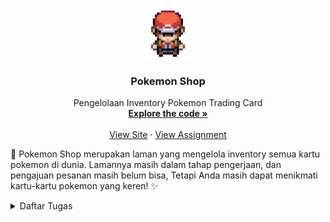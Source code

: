 <a name="readme-top"></a>

<br />
<div align="center">
  <a href="http://samuel-taniel-tutorial.pbp.cs.ui.ac.id">
    <img src="main/templates/Pictures/pokeboy.gif" alt="To Pokemon Shop" width="80" height="80">
  </a>

<h3 align="center">Pokemon Shop</h3>

  <p align="center">
    Pengelolaan Inventory Pokemon Trading Card
    <br />
    <a href="https://github.com/SamuelTanielM/pokemon-shop"><strong>Explore the code »</strong></a>
    <br />
    <br />
    <a href="http://samuel-taniel-tutorial.pbp.cs.ui.ac.id">View Site</a>
    ·
    <a href="https://pbp-fasilkom-ui.github.io/ganjil-2024/assignments/individual/assignment-2">View Assignment</a>
  </p>
</div>


🏪 Pokemon Shop merupakan laman yang mengelola inventory semua kartu pokemon di dunia. Lamannya masih dalam tahap pengerjaan, dan pengajuan pesanan masih belum bisa,
Tetapi Anda masih dapat menikmati kartu-kartu pokemon yang keren! ✨
<details>
  <summary>Daftar Tugas</summary>
  <ol>
    <li>
      <a href="#tugas-2">Tugas 2 | 🎴 Menginisialisasi Aplikasi Pokemon Shop</a>
    </li>
    <li>
      <a href="#tugas-3">Tugas 3 | 🃏 Membuat Form Order Pokemon Shop</a>
    </li>
    <li>
      <a href="#tugas-4">Tugas 4 | 😌 Membuat Reigster dan Login Pokemon Shop</a>
    </li>
  
<hr>
<hr>
<!-- TABLE OF CONTENTS -->
<h3 align="center">Tugas 2: Implementasi Model-View-Template (MVT) pada Django</h3>

<a name="tugas-2"></a>
<details>
<summary>Table of Contents</summary>
<ol>
  <li>
    <a href="#step-by-step">Proses Membuat Aplikasi Step-by-Step</a>
  </li>
  <li>
    <a href="#bagan-request">Bagan Request Client</a>
  </li>
  <li>
    <a href="#virtual-environment">Mengapa Menggunakan Virtual Environment</a>
    <ul>
      <li><a href="#tanpa-venv">Web Django Tanpa Virtual Environment</a></li>
    </ul>
  </li>
  <li>
    <a href="#mvc-mvt-mvvm">MVC, MVT, MVVM, dan perbedaan ketiganya</a>
    <ul>
      <li><a href="#mvc">MVC</a></li>
      <li><a href="#mvt">MVT</a></li>
      <li><a href="#mvvm">MVVM</a></li>
      <li><a href="#perbedaan">Perbedaan</a></li>
    </ul>
</ol>
</details>



<!-- ABOUT THE PROJECT -->
<a name="step-by-step"></a>
## Step by Step
<div align="center">
<a href="http://samuel-taniel-tutorial.pbp.cs.ui.ac.id">
  <img src="main/templates/Pictures/Tugas2_Web.png" alt="To Pokemon Shop" width="500" height="300">
</a>
</div>

- [X] Membuat sebuah proyek Django baru.

Hal yang dilakukan pertama oleh saya yaitu membuat direktori baru pada folder yang diinginkan disini saya membuat folder bernama "Pokemon_Shop" kemudian saya buka terminal cmdnya dan menginisialisasi environment pada direktori tersebut dengan menuju direktori tersebut dengan `cd`, kemudian menjalankan
```
python -m venv env
```
yang akan membuat file environment pada direktori itu. Kemudian untuk membuat proyek djangonya harus perlu mendownload django di environmentnya maka saya membuat folder `requirements.txt` yang berisi
```
django
gunicorn
whitenoise
psycopg2-binary
requests
urllib3
```
kemudian menginstall setiap package tersebut dengan
```
pip install requirements.txt
```
Saat itu saya pernah mengalami masalah dimana package psycopg2-binary tidak dapat diinstall, yang perlu saya lakukan adalah mengupdate python saya menjadi yang terbaru dan mereboot komputer. Pastika python yang terbaru sudah ada di path dan dipindahkan ke path teratas pada environment variables. Kemudian kita dapat memulai proyek Django kita.
```
django-admin python startproject Pokemon_Shop .
```
Kemudian kita perlu membuka file `settings.py` pada folder `Pokemon_Shop` dan tambahkan `'*'` pada `ALLOWED_HOSTS` sehingga pengguna yang bisa memakai aplikasi lebih luas. Kemudian jika berhasil proyeknya akan dapat dilihat menggunakan
```
python manage.py runserver
```
yang akan berjalan pada localserver http://localhost:8000 dan menunjukkan project succesfully created.
<p></p>

karena aplikasi yang dibuat akan dideploy maka terdapat file yang perlu diignore saat dimasukkan ke github, caranya dengan saya membuat `.gitignore` yang isinya
```
# Django
*.log
*.pot
*.pyc
__pycache__
db.sqlite3
media

# Backup files
*.bak 

# If you are using PyCharm
# User-specific stuff
.idea/**/workspace.xml
.idea/**/tasks.xml
.idea/**/usage.statistics.xml
.idea/**/dictionaries
.idea/**/shelf

# AWS User-specific
.idea/**/aws.xml

# Generated files
.idea/**/contentModel.xml

# Sensitive or high-churn files
.idea/**/dataSources/
.idea/**/dataSources.ids
.idea/**/dataSources.local.xml
.idea/**/sqlDataSources.xml
.idea/**/dynamic.xml
.idea/**/uiDesigner.xml
.idea/**/dbnavigator.xml

# Gradle
.idea/**/gradle.xml
.idea/**/libraries

# File-based project format
*.iws

# IntelliJ
out/

# JIRA plugin
atlassian-ide-plugin.xml

# Python
*.py[cod] 
*$py.class 

# Distribution / packaging 
.Python build/ 
develop-eggs/ 
dist/ 
downloads/ 
eggs/ 
.eggs/ 
lib/ 
lib64/ 
parts/ 
sdist/ 
var/ 
wheels/ 
*.egg-info/ 
.installed.cfg 
*.egg 
*.manifest 
*.spec 

# Installer logs 
pip-log.txt 
pip-delete-this-directory.txt 

# Unit test / coverage reports 
htmlcov/ 
.tox/ 
.coverage 
.coverage.* 
.cache 
.pytest_cache/ 
nosetests.xml 
coverage.xml 
*.cover 
.hypothesis/ 

# Jupyter Notebook 
.ipynb_checkpoints 

# pyenv 
.python-version 

# celery 
celerybeat-schedule.* 

# SageMath parsed files 
*.sage.py 

# Environments 
.env 
.venv 
env/ 
venv/ 
ENV/ 
env.bak/ 
venv.bak/ 

# mkdocs documentation 
/site 

# mypy 
.mypy_cache/ 

# Sublime Text
*.tmlanguage.cache 
*.tmPreferences.cache 
*.stTheme.cache 
*.sublime-workspace 
*.sublime-project 

# sftp configuration file 
sftp-config.json 

# Package control specific files Package 
Control.last-run 
Control.ca-list 
Control.ca-bundle 
Control.system-ca-bundle 
GitHub.sublime-settings 

# Visual Studio Code
.vscode/* 
!.vscode/settings.json 
!.vscode/tasks.json 
!.vscode/launch.json 
!.vscode/extensions.json 
.history
```

dari sini bisa membuat repositori github tetapi saya belum membuatnya dan terus lanjut membuat aplikasi pokemon_shop

- [ ] Membuat aplikasi dengan nama main pada proyek tersebut.

kemudian saya kembali kepada direktori `Pokemon_Shop` awal dan membuat direktori baru `main` fungsinya adalah merender website yang diinginkan baik dari tampilan dan dalam pemrosesan datanya. Kembali ke terminal saya jalankan line code `python manage.py startapp main` yang akan membuat aplikasi main.

- [ ] Melakukan routing pada proyek agar dapat menjalankan aplikasi main.

setelah pembuatan aplikasi main berhasil, saya menambahkan path main ke `settings.py` pada variabel `INSTALLED_APPS` pada proyek `pokemon_shop` hal ini supaya aplikasi main dapat di routing saat pengguna menggunakan `pokemon_shop`.

- [ ] Membuat model pada aplikasi main dengan nama Item dan memiliki atribut wajib sebagai berikut.
name sebagai nama item dengan tipe CharField.
amount sebagai jumlah item dengan tipe IntegerField.
description sebagai deskripsi item dengan tipe TextField.

Setelah aplikasi main terbuat dan dapat di routing. Saya memodifikasi file `models.py` pada direktori main, file ini berfungsi untuk mendefinisikan struktur data dan menghubungkan basis data proyeknya. Disini saya menambahkan variabel seperti yang diatas, ditambah price dan category karena aspek pembelian kartu pokemon yang berbeda-beda

- [ ] Membuat sebuah fungsi pada views.py untuk dikembalikan ke dalam sebuah template HTML yang menampilkan nama aplikasi serta nama dan kelas kamu.

Pada tahapan ini saya juga membuat direktori `templates` yang isinya `main.html`. Dalam file html tersebut, saya membuat tampilan website yang mau dirender, penggunaan `{{ variabel }}` mengacu pada pemetaan variabel dari `views.py` yang akan direturn ke template HTML pada tahapan selanjutnya. 

Setelah `main.html` terbentuk saya bisa memodifikasi `views.py` yang isinya fungsi yang mengembalikan data yang akan ditampilkan ke pengguna yang dipetakan ke file `main.html`. Pada `views.py` saya membuat variabel untuk nama dan kelas saya, serta tiap aspek pokemon.

#Sebenarnya pada tahapan main.html saya coba pakai css dan javascript namun sayangnya percobaan saya gagal semoga nanti di tutorial dijelaskan

- [ ] Membuat sebuah routing pada urls.py aplikasi main untuk memetakan fungsi yang telah dibuat pada views.py.

Untuk tahapan sebelumnya berjalan maka fungsi pada `views.py` harus dijalankan, fungsi tersebut dijalankan dengan routing dari `urls.py` yang dimasukkan path show_main nya
```
from django.urls import path
from main.views import show_main

app_name = 'main'

urlpatterns = [
  path('', show_main, name='show_main'),
]
```
tidak lupa, saya juga menambahkan path main pada urls.py pada direktori pokemon_shop supaya dapat diakses main.urls nya dan fungsinya berjalan, seperti berikut:
```
from django.contrib import admin
from django.urls import path, include

urlpatterns = [
  path('admin/', admin.site.urls),
  path('main/', include('main.urls')),
]
```

Selain itu saya membuat tests yang mengecek jika website bisa ada, bisa routing ke main, objeknya ada, dan data objek sudah benar atau belum pada `tests.py`. Dengan menambahkan fungsi seperti berikut:
```
from django.test import TestCase, Client
from main.models import Product

class mainTest(TestCase):
  def test_main_url_is_exist(self):
      response = Client().get('/main/')
      self.assertEqual(response.status_code, 200)

  def test_main_using_main_template(self):
      response = Client().get('/main/')
      self.assertTemplateUsed(response, 'main.html')

  def setUp(self):
      # membuat objek untuk di test
      Product.objects.create(name="Test Model", amount=10, price=50)  

  def test_model_exists(self): #mengecek jika objek yang dibuat ada
      model = Product.objects.get(name="Test Model", amount=10, price=50)
      self.assertIsNotNone(model)

  def test_model_properties(self): #mengecek jika data objek yang dibuat benar
      model = Product.objects.get(name="Test Model", amount=10, price=50)
      self.assertEqual(model.name, "Test Model")
      self.assertEqual(model.amount, 10)
      self.assertEqual(model.price, 50)
```
dan mengecek jika sudah benar dengan ```python manage.py test```

- [ ] Melakukan deployment ke Adaptable terhadap aplikasi yang sudah dibuat sehingga nantinya dapat diakses oleh teman-temanmu melalui Internet.

sebelum deployment, saya pastikan semuanya sudah git add ., git commit, git push, ke github supaya saat di deploy ke adaptable dapat diakses.
Masuk ke website adaptable, pada app dashboard, create new app, kemudian pilih repositori aplikasi saya yaitu `pokemon-shop` kemudian pilih Python App template karena menggunakan python dan memilih PostgreSQL karena aplikasi yang dibuat menggunakan tipe data tersebut. Karena saya menggunakan python 3.11 saya memilih 3.11 dan memasukkan `python manage.py migrate && gunicorn shopping_list.wsgi` pada start comment yang akan memulai aplikasi pokemon_shop ketika aplikasi dibuka. Setelah itu saya menyalakan HTTP listener  on port kemudian deploy App yang kurang lebih memerlukan waktu sejaman.

- [ ] Membuat sebuah README.md

Pada file ini saya membuat readme.md nya dengan mereferensi https://github.com/othneildrew/Best-README-Template/blob/master/BLANK_README.md sebagai contoh readme yang baik. 

<p align="right">(<a href="#readme-top">back to top</a>)</p>

<hr>

<a name="bagan-request"></a>
### Bagan Request
<div align="center">
<a href="http://samuel-taniel-tutorial.pbp.cs.ui.ac.id">
  <img src="main/templates/Pictures/Bagan_Request.jpg" alt="To Pokemon Shop" width="1000" height="500">
</a>
</div>

Pengguna menuju pada alamat aplikasi yang diinginkan dengan mengetik format URL website https:// pada box alamat website yang biasanya tersedia di atas pada browser. Tindakan tersebut berupa HTTP request yang dikirimkan dan diakses pada server World Wide Web yang tersedia dan mencari alamat yang sesuai dan di routing atau menuju alamat tersebut yang akan masuk ke routing selanjutnya pada urls.py web yang dituju. Pada `urls.py`, terdapat path routing yang mengakses aplikasi main yang isinya `views.py` berupa fungsi yang akan mereturn data, dimana basis data tersebut diatur oleh models.py. Data yang direturn `views.py` dipetakan pada file html yang berada pada folder template. File html berupa tampilan website yang akan ditampilkan kepada user yang kemudian berupa response yang akan direturn ke pengguna. 

<p align="right">(<a href="#readme-top">back to top</a>)</p>

<hr>

<a name="virtual-environment"></a>
### Virtual Environment
Virtual environment merupakan space terisolasi yang dapat memiliki dependency dan packagesnya masing-masing. Hal ini memungkinkan developer untuk mengerjakan beberapa projek lainnya yang membutuhkan versi library atau package tertentu tanpa mengganggu environment lainnya atau terciptanya konflik untuk dapat berjalan dengan lancar. Cara kerjanya dengan menjalankan program `venv` atau `python -m venv <nama environment>`, kemudian `<nama environment>\Scripts\activate.bat` untuk menjalankan environmentnya pada windows. 

<a name="tanpa-venv"></a>
#### Apakah bisa membuat aplikasi tanpa virtual environment?
Pengguna bisa membuat aplikasi tanpa virtual environment, tetapi terdapat kekurangannya atau tantangannya. Contohnya jika terdapat projek yang membutuhkan Django versi tertentu, kemudian django mengalami update, maka Django pada projek tersebut juga terupdate dan dapat mengganggu jalannya program atau dependencies dan packages yang ada terutama dengan projek lain yang membutuhkan hal-hal berbeda.

<p align="right">(<a href="#readme-top">back to top</a>)</p>

<hr>

<a name="mvc-mvt-mvvm"></a>
### Penjelasan MVC, MVT, dan MVVM Serta Perbedaannya
MVC, MVT, dan MVVM adalah pola desain arsitektur yang bermanfaat untuk mengembangkan aplikasi yang mudah untuk diuji, dikelola, dan dipelihara. Pilihan pola desain yang tepat tergantung pada kebutuhan spesifik aplikasi.

<a name="mvc"></a>
#### 🏵️ MVC
MVC adalah pola desain yang paling umum digunakan. Pola ini membagi aplikasi menjadi tiga komponen utama:

Model: Komponen ini bertanggung jawab untuk menyimpan dan memanipulasi data.

View: Komponen ini bertanggung jawab untuk menampilkan semua atau beberapa data ke pengguna.

Controller: Komponen ini bertanggung jawab untuk menerima input dari pengguna dan memperbarui model dan view.

MVC popular digunakan karena mengisolasi logika aplikasi dari interface user dan memiliki penggunaan separation of concerns: pemisahan berbagai aspek atau tanggung jawab dalam aplikasi ke dalam bagian-bagian yang berbeda sehingga kode menjadi lebih terorganisir, mudah dimengerti, dan mudah difix jika ditemukan suatu masalah.

<a name="mvt"></a>
#### 🏵️ MVT
MVT (Model-View-Template), sebuah konsep arsitektur django untuk memisahkan komponen-komponen utama dari sebuah aplikasi. Model berhubungan dengan data dan mengatur interaksi dengan data tersebut. View mengatur tampilan dan mengambil data dari model untuk disajikan kepada pengguna. template merancang tampilan yang akhirnya akan diisi dengan data dari model melalui view.

Perbedaan utama antara MVC dan MVT adalah bahwa controller dalam MVT tidak memperbarui model. Hal ini membuat model lebih mudah untuk diuji, karena model tidak perlu tahu tentang controller.

<a name="mvvm"></a>
#### 🏵️ MVVM
Model View View Model atau MVVM adalah pola desain yang lebih baru yang dikembangkan berdasarkan MVP (Model View Presenter). Dalam MVVM, view model bertanggung jawab untuk menerima input dari pengguna dan memperbarui view. View tidak berinteraksi langsung dengan model atau presenter, tetapi menerima data dari view model.


<a name="perbedaan"></a>
#### 🏵️ Perbedaan ketiga-tiganya
Perbedaan antara MVC dan MVT terdapat pada peran controller. Dalam MVC, controller menerima input dari pengguna dan memperbarui model dan view (serupa dengan MVVM). Dalam MVT, controller menerima input dari pengguna, tetapi tidak memperbarui model. Tugas memperbarui model diserahkan ke view.
Dalam MVC, controller bertanggung jawab untuk menjaga model dan view tetap sinkron. Dalam MVT, view bertanggung jawab untuk menjaga model dan view tetap sinkron.
MVC dianggap lebih fleksibel daripada MVT. Ini karena controller dalam MVC dapat menangani berbagai tugas, termasuk memperbarui model dan view. Dalam MVT, controller hanya dapat menangani tugas menerima input dari pengguna.

Sementara itu, perbedaan MVVM dan MVC terdapat pada peran view model. Dalam MVVM, view model menerima input dari pengguna dan memperbarui view. Dalam MVC, controller bertanggung jawab untuk menerima input dari pengguna dan memperbarui view. Dalam MVVM, view model bertanggung jawab untuk menjaga view tetap sinkron. Dalam MVC, controller menjaga view tetap sinkron.
Sehingga, MVVM lebih modular daripada MVC. Ini karena view model dalam MVVM dapat diuji secara terpisah dari view dan model. Dalam MVC, controller tidak dapat diuji secara terpisah dari view dan model.

<p align="right">(<a href="#readme-top">back to top</a>)</p>

<hr>
<hr>

<h3 align="center">Tugas 3: Implementasi Form dan Data Delivery pada Django</h3>

<a name="tugas-3"></a>
<details>
<summary>Table of Contents</summary>
<ol>
  <li>
    <a href="#perbedaan-post-get">Perbedaan form `POST` dan form `GET`</a>
  </li>
  <li>
    <a href="#perbedaan-pengiriman-data">Perbedaan utama antara XML, JSON, dan HTML dalam konteks pengiriman data</a>
  </li>
  <li>
    <a href="#penggunaan-JSON">Alasan JSON sering digunakan dalam pertukaran data antara aplikasi web modern</a>
  </li>
  <li>
    <a href="#step-by-step2">Step by Step Checklist Tugas</a>
  </li>
  <li>
    <a href="#screenshoot-postman">Screenshoot 5 fungsi di Postman</a>
  </li>
</ol>
</details>



<!-- ABOUT THE PROJECT -->

<a name="perbedaan-post-get"></a>
## Perbedaan form `POST` dan form `GET`

Kedua metode tersebut adalah metode dari protokol HTTP.

GET digunakan untuk meminta informasi dari sebuah API. POST digunakan untuk mengirimkan data ke sebuah API. Biasany POST digunakan untuk menambahkan record baru, PUT untuk mengirimkan versi yang diperbarui dari record, dan PATCH untuk sebagian mengirimkan record (hanya bidang-bidang yang berubah).

Dalam HTML, ada tag form yang memiliki atribut method, di mana Anda dapat menempatkan salah satu metode HTTP.

Dalam PHP, ada variabel $_POST, $_GET, dan $_REQUEST di mana Anda dapat menemukan kembali data yang dikirimkan dengan permintaan. Permintaan GET tidak mengandung data apa pun, tetapi Anda dapat mengirimkan string GET yang disebut dengan variabel yang berfungsi sebagai filter untuk permintaan Anda.

POST | GET
--- | ---
Parameter tidak dapat dilihat dalam URL, oleh karena itu, disarankan menggunakan Metode POST saat menangani informasi sensitif. | Data yang dikirimkan melalui Metode GET dapat dilihat dalam URL, oleh karena itu, Metode GET sebaiknya tidak digunakan saat menangani informasi sensitif.
Parameter tidak disimpan dalam riwayat penelusuran browser. | Karena parameter merupakan bagian dari URL, parameter tetap ada dalam riwayat penelusuran browser.
Tidak dapat ditandai sebagai favorit. | Permintaan GET dapat ditandai sebagai favorit, dan dapat disimpan dalam cache.
Permintaan POST dapat mengirimkan data hingga maksimal 8Mb. | Permintaan GET memiliki batasan panjang URL.
Contoh URL: page.php | Contoh URL: page.php?category=music
Permintaan POST cocok untuk queries di mana halaman respons berubah dari waktu ke waktu. | Permintaan GET sebaiknya digunakan untuk queries yang tidak memengaruhi apa pun di server.


<p align="right">(<a href="#readme-top">back to top</a>)</p>

<a name="perbedaan-pengiriman-data"></a>
## Perbedaan utama antara XML, JSON, dan HTML dalam konteks pengiriman data

XML (eXtensible Markup Language) | JSON (JavaScript Object Notation) | HTML (Hypertext Markup Language)
--- | --- | ---
Mewakili data terstruktur. Ini digunakan dalam berbagai domain, termasuk layanan web, berkas konfigurasi, dan penyimpanan data. Sintaksnya sedikit lebih sulit dibandingkan JSON | Format pertukaran data ringan yang digunakan untuk mengirimkan data terstruktur antara server dan klien, atau antara bagian-bagian berbeda dari sebuah aplikasi, sintaksnya mudah dibaca | Mengatur dan menampilkan konten pada halaman web. Ini tidak dirancang untuk pertukaran data tetapi untuk membuat dokumen web dengan tautan dan pemformatan, sintaksnya susah dimengerti
file kompres sedikit lebih berat daripada JSON | file kompres JSON sedikit lebih ringan| filenya lebih berat dari ketiganya
dapat dengan mudah untuk mencari konten datanya pada nested data structure dengan XPath/Xquery | Susah untuk mengakses informasti tertentu pada nested data structure karena perlu mengetahui index/lokasi persis untuk mengambilnya| tidak memiliki antarbawaan seperti XML sehingga biasanya menggunakan JavaScript
Dapat merubah format output dengan XSLT seperti jadi HTML, text file, atau JSON | tidak memiliki built-in tool seperti XML | tidak memiliki built-in tool seperti XML tapi dapat dilakukan dengan bantuan JavaScript
lebih sulit untuk di parse daripada JSON | lebih mudah di parsed karena siap digunakan sebagai objek JavScript | HTML harus diparse menjadi model dalam DOM, lebih kompleks daripada JSON

<p align="right">(<a href="#readme-top">back to top</a>)</p>

<a name="penggunaan-JSON"></a>
## Alasan JSON sering digunakan dalam pertukaran data antara aplikasi web modern

JSON merupakan format data yang ringan. Ini berarti data dapat dikirimkan dengan cepat melalui jaringan, mengurangi latensi dan meningkatkan kinerja aplikasi web.

terlebih dari pada itu, JSON memungkinkan kita mengatasi masalah lintas domain karena kita dapat menggunakan metode yang disebut JSONP yang menggunakan fungsi panggilan kembali (callback function) untuk mengirimkan data JSON kembali ke domain kita. Kemampuan ini yang membuat JSON sangat berguna, karena membuka banyak peluang yang sebelumnya sulit untuk diatasi.

JSON memiliki sintaks yang sederhana dan mudah dipahami oleh manusia.

Selain itu juga, mudah diproses oleh berbagai bahasa pemrograman. Sehingga, ada banyak pustaka dan dukungan bahasa pemrograman untuk mengelola JSON, yang memudahkan penggunaan dan manipulasi data JSON dalam kode Anda.

Terakhir, dapat digunakan di berbagai platform dan sistem operasi.


<p align="right">(<a href="#readme-top">back to top</a>)</p>

<a name="step-by-step2"></a>
## Step by Step Checklist Tugas
<div align="center">
<a href="http://samuel-taniel-tutorial.pbp.cs.ui.ac.id">
  <img src="main/templates/Pictures/Tugas3_Web.png" alt="To Pokemon Shop" width="500" height="300">
</a>
</div>

- [X] Membuat input form untuk menambahkan objek model pada app sebelumnya.

Yang saya lakukan pertama adalah membuat form input datanya dengan membuat `forms.py` pada direktori `main` dengan isi seperti dibawah ini:
```
from django import forms
from main.models import Product

class ProductForm(forms.ModelForm):
    # Define a list of choices for the "name" field
    NAME_CHOICES = [
        ('MewTwo', 'MewTwo'),
        ('Starmie', 'Starmie'),
        ('Eevee', 'Eevee'),
        ('Suicune', 'Suicune'),
        ('Sceptile', 'Sceptile'),
        ('Haunter', 'Haunter'),
        ('Samurott', 'Samurott'),
        ('Mimikyu', 'Mimikyu'),
        # Add more choices as needed
    ]

    # Create a ChoiceField for the "name" field with the predefined choices
    name = forms.ChoiceField(choices=NAME_CHOICES)

    class Meta:
        model = Product
        fields = ["name", "amount", "description"]
    
    def clean_amount(self):
        name = self.cleaned_data.get('name')
        amount = self.cleaned_data.get('amount')

        # Define the allowable ranges based on the selected name
        allowable_ranges = {
            'MewTwo': (0, 1),
            'Starmie': (0, 100000),
            'Eevee': (0, 100000),
            'Suicune': (0, 10000),
            'Sceptile': (0, 100000),
            'Haunter': (0, 100000),
            'Samurott': (0, 50000),
            'Mimikyu': (0, 100000),
            # Define ranges for other names here
        }

        # Check if the selected name is in the allowable_ranges dictionary
        if name in allowable_ranges:
            min_amount, max_amount = allowable_ranges[name]
            if not min_amount <= amount <= max_amount:
                raise forms.ValidationError(f"The amount for {name} must be between {min_amount} and {max_amount}!")
        
        return amount
```

Pembedahan kodenya, saya ingin memiliki dropdown form dengan nama kartu pokemon, sehingga saya memiliki `NAME_CHOICES` dan menggunakan method ChoiceField dari forms dengan `name = forms.ChoiceField(choices=NAME_CHOICES)`. Sehingga name menjadi dropdown form. Selain itu juga saya ingin membatasi jumlah amount yang dapat dibeli sesuai dengan jumlah amount yang available untuk setiap item contohnya MewTwo hanya tersedia 1 kartu sehingga pembeli maksimum membeli 1 kartu. Kekurangannya saat ada yang mengorder data pada html belum mengurang sehingga user bisa terus-menerus membeli mewtwo walaupun sudah ada yang order.. mungkin bisa dibilang order form ini bersifat waitlist :D. 

kemudian saya membuat productform sehingga input dari user berupa request yang di POST akan tersimpan. 
pertama saya import library yang ingin saya gunakan,
```
from django.http import HttpResponseRedirect
from main import forms
from django.urls import reverse
```

kemudian saya membuat isi data dari input user hal ini dilakukan pada fungsi ini:
```
def create_product(request):
    form = forms.ProductForm(request.POST or None)

    if form.is_valid() and request.method == "POST":
        form.save()
        return HttpResponseRedirect(reverse('main:show_main'))

    context = {'form': form}
    return render(request, "create_product.html", context)
```
kode ini akan memvalidasi isi input dari form, dan menyimpan data dari form tersebut. 

Kemudian saya mengubah fungsi show main supaya product yang tersimpan di form bisa terbuat
```
def show_main(request):
    products = Product.objects.all()

    if products:
        last_product = products.last()
    else:
        last_product = None

    context = {
        'author_info': {
            'name': 'Samuel Taniel Mulyadi',
            'class': 'PBP D',
        },
        'app_name': 'Pokemon Shop',
        'cards': [
            {
                'picture': ...,
                'name': 'MewTwo',
                'category': 'Psychic',
                'price': 100000,
                'amount': 1,
                'description': "Mewtwo, the result of an experiment on Mew Pokemon by humans. It wants revenge on humanity, therefore there's only one of it in the world.",
            },
            ...
        'products': products,
        'last_product': last_product,
        ]
    }

    for product in products:
        total_price = 0
        picture = ""
        for card in context['cards']:
            if card['name'] == product.name:
                total_price = float(card['price']) * int(product.amount)
                picture = card['picture']
                break
            
        product.picture = picture
        product.price = total_price

    return render(request, "main.html", context)
```

hal ini mengambil seluruh object product yang tersimpan pada database sehingga dapat diakses tiap data modelnya, pada for loop tersebut setiap input dari form order akan menghitung price productnya dan menentukan gambarnya untuk dimasukkan di html. Selain itu juga ada last_product untuk memunculkan message ketika konsumer memesan order paling terakhir.

Setelah itu, saya membuat create-product.html supaya ketika ingin membuat produk/ingin mesan order akan dirouting ke html lain
```
{% extends 'base.html' %} 

{% block content %}
<h1>Order Your Card Here!</h1>
<h2>This is a waitlist order, first come first served.</h2>

<form method="POST">
    {% csrf_token %}
    <table>
        {{ form.as_table }}
        <tr>
            <td></td>
            <td>
                <input type="submit" value="Add Product"/>
            </td>
        </tr>
    </table>
</form>

{% endblock %}
```
Untuk mengakses routing tersebut kita dapat membuat tampilannya di main.html supaya konsumen bisa menuju ke path membuat produk kita buatkan tombol dan juga tabel yang akan menunjukkan order waitlist yang dibuat sehingga konsumen bisa tahu posisinya

```
<!-- Order Form -->
<section id="order">
  <h2>Order</h2>
  <div class="flex_center">
    <fieldset>
      <legend class="introduction">Order List</legend>    
          {% if last_product %}
          <h4>
              Thank you for your order! You have ordered {{ last_product.amount }} {{ last_product.name }} card with a total price of ${{ last_product.price }} at {{ last_product.date_added }}.
              A reminder for buyers, you are in a waitlist order. First Come First Served. Meanwhile, you can check other cards! We will contact you as soon as possible!
          </h4>
          {% endif %}
        <table>
          <tr>
              <th style="text-align: center; padding: 15px;">Display</th>
              <th style="text-align: center; padding: 15px;">Name</th>
              <th style="text-align: center; padding: 15px;">Amount</th>
              <th style="text-align: center; padding: 15px;">Price (USD)</th>
              <th style="text-align: center; padding: 15px;">Description</th>
              <th style="text-align: center; padding: 15px;">Date Added</th>
          </tr>
      
          {% comment %} memperlihatkan data produk di bawah baris ini {% endcomment %}
      
          {% for product in products %}
              <tr> 
                  <td style="text-align: center; padding: 15px;">
                    <img src={{product.picture}}
                    alt="{{product.name}}"
                    width="100"
                    height="150"/></td>
                  <td style="text-align: center; padding: 15px;"><h4>{{product.name}}</h4></td>
                  <td style="text-align: center; padding: 15px;">{{product.amount}}</td>
                  <td style="text-align: center; padding: 15px;">{{product.price}}</td>
                  <td style="text-align: center; padding: 15px;">{{product.description}}</td>
                  <td style="text-align: center; padding: 15px;">{{product.date_added}}</td>
              </tr>
          {% endfor %}
        </table>
    </fieldset>
  </div>
</section>
```

dengan begitu, konsumen dapat mengakses path ke create product dengan mudah hanya melalui klik button dan dapat melihat order lain yang telat dibuat

- [X] Tambahkan 5 fungsi views untuk melihat objek yang sudah ditambahkan dalam format HTML, XML, JSON, XML by ID, dan JSON by ID.

Pada file views.py terdapat 6 fungsi, untuk fungsi show html terdapat pada show_main yang akan menampilkan semua html, biasanya serialize digunakan untuk menunjukkan json, api, dan xml saja. Sesuai dengan nama fungsinya show_xml akan menunjukkan objekt produk yang telat dibuat/order dalam bentuk xml, dan seterusnya
```
def delete(request): #delete isi form
    Product.objects.all().delete()
    return HttpResponse("yoi delete")

def show_xml(request):
    data = Product.objects.all()
    return HttpResponse(serializers.serialize("xml", data), content_type="application/xml")

def show_json(request):
    data = Product.objects.all()
    return HttpResponse(serializers.serialize("json", data), content_type="application/json")

def show_xml_by_id(request, id):
    data = Product.objects.filter(pk=id)
    return HttpResponse(serializers.serialize("xml", data), content_type="application/xml")

def show_json_by_id(request, id):
    data = Product.objects.filter(pk=id)
    return HttpResponse(serializers.serialize("json", data), content_type="application/json")
```

fungsi delete akan mendelete products yang sudah dibuat sehingga appnya akan kosong lagi

- [X] Membuat routing URL untuk masing-masing views yang telah ditambahkan pada poin 2.

Saya pertama membuat routing path create-product dengan fungsi yang sudah dibuat pada views dengan mengimport fungsi tersebut pad urls.py pada direktori main supaya order form bisa dibuka
```
from main.views import show_main, create_product
```
kemudian menambahkan url patternsnya pada urls.py supaya bisa dirouting ke /create-product.

```
path('create-product', create_product, name='create_product'),
```

setelah itu menambahkan fungsi-fungsi pada views sisanya ke routing urls.py sehingga menjadi seperti ini

```
from django.urls import path
from main.views import show_main, create_product, show_xml, show_json, show_xml_by_id, show_json_by_id, delete

app_name = 'main'

urlpatterns = [
    path('', show_main, name='show_main'),
    path('create-product', create_product, name='create_product'),
    path('xml/', show_xml, name='show_xml'), 
    path('json/', show_json, name='show_json'), 
    path('xml/<int:id>/', show_xml_by_id, name='show_xml_by_id'),
    path('json/<int:id>/', show_json_by_id, name='show_json_by_id'), 
    path('delete', delete, name="delete")
]
```

<p align="right">(<a href="#readme-top">back to top</a>)</p>

<a name="screenshoot-postman"></a>
## Screenshoot 5 fungsi di Postman

➡️ Show HTML:
<div align="center">
  <img src="main/templates/Pictures/show_html.png" alt="Show HTML" width="500" height="300">
</div>

➡️ Show XML:
<div align="center">
  <img src="main/templates/Pictures/show_xml.png" alt="Show HTML" width="500" height="300">
</div>

➡️ Show JSON:
<div align="center">
  <img src="main/templates/Pictures/show_json.png" alt="Show HTML" width="500" height="300">
</div>

➡️ Show XML by ID:
<div align="center">
  <img src="main/templates/Pictures/show_xml_by_id.png" alt="Show HTML" width="500" height="300">
</div>

➡️ Show JSON by ID:
<div align="center">
  <img src="main/templates/Pictures/show_json_by_id.png" alt="Show HTML" width="500" height="300">
</div>

<p align="right">(<a href="#readme-top">back to top</a>)</p>


<p align="right">(<a href="#readme-top">back to top</a>)</p>

<a name="step-by-step2"></a>
## Step by Step Checklist Tugas
<div align="center">
<a href="http://samuel-taniel-tutorial.pbp.cs.ui.ac.id">
  <img src="main/templates/Pictures/Tugas3_Web.png" alt="To Pokemon Shop" width="500" height="300">
</a>
</div>

- [X] Membuat input form untuk menambahkan objek model pada app sebelumnya.

Yang saya lakukan pertama adalah membuat form input datanya dengan membuat `forms.py` pada direktori `main` dengan isi seperti dibawah ini:
```
from django import forms
from main.models import Product

class ProductForm(forms.ModelForm):
    # Define a list of choices for the "name" field
    NAME_CHOICES = [
        ('MewTwo', 'MewTwo'),
        ('Starmie', 'Starmie'),
        ('Eevee', 'Eevee'),
        ('Suicune', 'Suicune'),
        ('Sceptile', 'Sceptile'),
        ('Haunter', 'Haunter'),
        ('Samurott', 'Samurott'),
        ('Mimikyu', 'Mimikyu'),
        # Add more choices as needed
    ]

    # Create a ChoiceField for the "name" field with the predefined choices
    name = forms.ChoiceField(choices=NAME_CHOICES)

    class Meta:
        model = Product
        fields = ["name", "amount", "description"]
    
    def clean_amount(self):
        name = self.cleaned_data.get('name')
        amount = self.cleaned_data.get('amount')

        # Define the allowable ranges based on the selected name
        allowable_ranges = {
            'MewTwo': (0, 1),
            'Starmie': (0, 100000),
            'Eevee': (0, 100000),
            'Suicune': (0, 10000),
            'Sceptile': (0, 100000),
            'Haunter': (0, 100000),
            'Samurott': (0, 50000),
            'Mimikyu': (0, 100000),
            # Define ranges for other names here
        }

        # Check if the selected name is in the allowable_ranges dictionary
        if name in allowable_ranges:
            min_amount, max_amount = allowable_ranges[name]
            if not min_amount <= amount <= max_amount:
                raise forms.ValidationError(f"The amount for {name} must be between {min_amount} and {max_amount}!")
        
        return amount
```

Pembedahan kodenya, saya ingin memiliki dropdown form dengan nama kartu pokemon, sehingga saya memiliki `NAME_CHOICES` dan menggunakan method ChoiceField dari forms dengan `name = forms.ChoiceField(choices=NAME_CHOICES)`. Sehingga name menjadi dropdown form. Selain itu juga saya ingin membatasi jumlah amount yang dapat dibeli sesuai dengan jumlah amount yang available untuk setiap item contohnya MewTwo hanya tersedia 1 kartu sehingga pembeli maksimum membeli 1 kartu. Kekurangannya saat ada yang mengorder data pada html belum mengurang sehingga user bisa terus-menerus membeli mewtwo walaupun sudah ada yang order.. mungkin bisa dibilang order form ini bersifat waitlist :D. 

kemudian saya membuat productform sehingga input dari user berupa request yang di POST akan tersimpan. 
pertama saya import library yang ingin saya gunakan,
```
from django.http import HttpResponseRedirect
from main import forms
from django.urls import reverse
```

kemudian saya membuat isi data dari input user hal ini dilakukan pada fungsi ini:
```
def create_product(request):
    form = forms.ProductForm(request.POST or None)

    if form.is_valid() and request.method == "POST":
        form.save()
        return HttpResponseRedirect(reverse('main:show_main'))

    context = {'form': form}
    return render(request, "create_product.html", context)
```
kode ini akan memvalidasi isi input dari form, dan menyimpan data dari form tersebut. 

Kemudian saya mengubah fungsi show main supaya product yang tersimpan di form bisa terbuat
```
def show_main(request):
    products = Product.objects.all()

    if products:
        last_product = products.last()
    else:
        last_product = None

    context = {
        'author_info': {
            'name': 'Samuel Taniel Mulyadi',
            'class': 'PBP D',
        },
        'app_name': 'Pokemon Shop',
        'cards': [
            {
                'picture': ...,
                'name': 'MewTwo',
                'category': 'Psychic',
                'price': 100000,
                'amount': 1,
                'description': "Mewtwo, the result of an experiment on Mew Pokemon by humans. It wants revenge on humanity, therefore there's only one of it in the world.",
            },
            ...
        'products': products,
        'last_product': last_product,
        ]
    }

    for product in products:
        total_price = 0
        picture = ""
        for card in context['cards']:
            if card['name'] == product.name:
                total_price = float(card['price']) * int(product.amount)
                picture = card['picture']
                break
            
        product.picture = picture
        product.price = total_price

    return render(request, "main.html", context)
```

hal ini mengambil seluruh object product yang tersimpan pada database sehingga dapat diakses tiap data modelnya, pada for loop tersebut setiap input dari form order akan menghitung price productnya dan menentukan gambarnya untuk dimasukkan di html. Selain itu juga ada last_product untuk memunculkan message ketika konsumer memesan order paling terakhir.

Setelah itu, saya membuat create-product.html supaya ketika ingin membuat produk/ingin mesan order akan dirouting ke html lain
```
{% extends 'base.html' %} 

{% block content %}
<h1>Order Your Card Here!</h1>
<h2>This is a waitlist order, first come first served.</h2>

<form method="POST">
    {% csrf_token %}
    <table>
        {{ form.as_table }}
        <tr>
            <td></td>
            <td>
                <input type="submit" value="Add Product"/>
            </td>
        </tr>
    </table>
</form>

{% endblock %}
```
Untuk mengakses routing tersebut kita dapat membuat tampilannya di main.html supaya konsumen bisa menuju ke path membuat produk kita buatkan tombol dan juga tabel yang akan menunjukkan order waitlist yang dibuat sehingga konsumen bisa tahu posisinya

```
<!-- Order Form -->
<section id="order">
  <h2>Order</h2>
  <div class="flex_center">
    <fieldset>
      <legend class="introduction">Order List</legend>    
          {% if last_product %}
          <h4>
              Thank you for your order! You have ordered {{ last_product.amount }} {{ last_product.name }} card with a total price of ${{ last_product.price }} at {{ last_product.date_added }}.
              A reminder for buyers, you are in a waitlist order. First Come First Served. Meanwhile, you can check other cards! We will contact you as soon as possible!
          </h4>
          {% endif %}
        <table>
          <tr>
              <th style="text-align: center; padding: 15px;">Display</th>
              <th style="text-align: center; padding: 15px;">Name</th>
              <th style="text-align: center; padding: 15px;">Amount</th>
              <th style="text-align: center; padding: 15px;">Price (USD)</th>
              <th style="text-align: center; padding: 15px;">Description</th>
              <th style="text-align: center; padding: 15px;">Date Added</th>
          </tr>
      
          {% comment %} memperlihatkan data produk di bawah baris ini {% endcomment %}
      
          {% for product in products %}
              <tr> 
                  <td style="text-align: center; padding: 15px;">
                    <img src={{product.picture}}
                    alt="{{product.name}}"
                    width="100"
                    height="150"/></td>
                  <td style="text-align: center; padding: 15px;"><h4>{{product.name}}</h4></td>
                  <td style="text-align: center; padding: 15px;">{{product.amount}}</td>
                  <td style="text-align: center; padding: 15px;">{{product.price}}</td>
                  <td style="text-align: center; padding: 15px;">{{product.description}}</td>
                  <td style="text-align: center; padding: 15px;">{{product.date_added}}</td>
              </tr>
          {% endfor %}
        </table>
    </fieldset>
  </div>
</section>
```

dengan begitu, konsumen dapat mengakses path ke create product dengan mudah hanya melalui klik button dan dapat melihat order lain yang telat dibuat

- [X] Tambahkan 5 fungsi views untuk melihat objek yang sudah ditambahkan dalam format HTML, XML, JSON, XML by ID, dan JSON by ID.

Pada file views.py terdapat 6 fungsi, untuk fungsi show html terdapat pada show_main yang akan menampilkan semua html, biasanya serialize digunakan untuk menunjukkan json, api, dan xml saja. Sesuai dengan nama fungsinya show_xml akan menunjukkan objekt produk yang telat dibuat/order dalam bentuk xml, dan seterusnya
```
def delete(request): #delete isi form
    Product.objects.all().delete()
    return HttpResponse("yoi delete")

def show_xml(request):
    data = Product.objects.all()
    return HttpResponse(serializers.serialize("xml", data), content_type="application/xml")

def show_json(request):
    data = Product.objects.all()
    return HttpResponse(serializers.serialize("json", data), content_type="application/json")

def show_xml_by_id(request, id):
    data = Product.objects.filter(pk=id)
    return HttpResponse(serializers.serialize("xml", data), content_type="application/xml")

def show_json_by_id(request, id):
    data = Product.objects.filter(pk=id)
    return HttpResponse(serializers.serialize("json", data), content_type="application/json")
```

fungsi delete akan mendelete products yang sudah dibuat sehingga appnya akan kosong lagi

- [X] Membuat routing URL untuk masing-masing views yang telah ditambahkan pada poin 2.

Saya pertama membuat routing path create-product dengan fungsi yang sudah dibuat pada views dengan mengimport fungsi tersebut pad urls.py pada direktori main supaya order form bisa dibuka
```
from main.views import show_main, create_product
```
kemudian menambahkan url patternsnya pada urls.py supaya bisa dirouting ke /create-product.

```
path('create-product', create_product, name='create_product'),
```

setelah itu menambahkan fungsi-fungsi pada views sisanya ke routing urls.py sehingga menjadi seperti ini

```
from django.urls import path
from main.views import show_main, create_product, show_xml, show_json, show_xml_by_id, show_json_by_id, delete

app_name = 'main'

urlpatterns = [
    path('', show_main, name='show_main'),
    path('create-product', create_product, name='create_product'),
    path('xml/', show_xml, name='show_xml'), 
    path('json/', show_json, name='show_json'), 
    path('xml/<int:id>/', show_xml_by_id, name='show_xml_by_id'),
    path('json/<int:id>/', show_json_by_id, name='show_json_by_id'), 
    path('delete', delete, name="delete")
]
```

<p align="right">(<a href="#readme-top">back to top</a>)</p>

<a name="screenshoot-postman"></a>
## Screenshoot 5 fungsi di Postman

➡️ Show HTML:
<div align="center">
  <img src="main/templates/Pictures/show_html.png" alt="Show HTML" width="500" height="300">
</div>

➡️ Show XML:
<div align="center">
  <img src="main/templates/Pictures/show_xml.png" alt="Show HTML" width="500" height="300">
</div>

➡️ Show JSON:
<div align="center">
  <img src="main/templates/Pictures/show_json.png" alt="Show HTML" width="500" height="300">
</div>

➡️ Show XML by ID:
<div align="center">
  <img src="main/templates/Pictures/show_xml_by_id.png" alt="Show HTML" width="500" height="300">
</div>

➡️ Show JSON by ID:
<div align="center">
  <img src="main/templates/Pictures/show_json_by_id.png" alt="Show HTML" width="500" height="300">
</div>

<p align="right">(<a href="#readme-top">back to top</a>)</p>

<hr>
<hr>

<h3 align="center">Tugas 4: Implementasi Autentikasi, Session, dan Cookies pada Django</h3>

<a name="tugas-3"></a>
<details>
<summary>Table of Contents</summary>
<ol>
  <li>
    <a href="#usercreationform">Django UserCreationForm, Kelebihan dan Kekurangan</a>
  </li>
  <li>
    <a href="#autentikasi-dan-otorisasi">Pentingnya Autentikasi dan Otorisasi dan Perbedaannya</a>
  </li>
  <li>
    <a href="#cookies">Cookies dan Pengelolaannya oleh Django</a>
  </li>
  <li>
    <a href="#keamanan-cookies">Keamanan Penggunaan Cookies</a>
  </li>
  <li>
    <a href="#step-by-step3">Implementasi Pembuatan Web</a>
  </li>
</ol>
</details>



<!-- ABOUT THE PROJECT -->

<a name="usercreationform"></a>
## Django UserCreationForm beserta Kelebihan dan Kekurangannya

Django UserCreationForm adalah impor formulir bawaan yang memudahkan pembuatan formulir dan memvalidasi informasi pendaftaran pengguna dalam aplikasi web. Dengan formulir ini, pengguna baru dapat mendaftar dengan mudah di situs web Anda tanpa harus menulis kode dari awal. Pada aplikasi ini dibuat template html untuk register dan login, yang menggunakan fungsi dari views yang juga mengintegrasikan cookies sehingga dapat mengetahui data pengguna.

Kelebihan | Kekurangan |
--- | --- |
sudah ada built-in keamanan autentikasi usercreationform sehingga mengurangi bahaya dari cyber attack | harus mengintegrasi templatenya untuk form  |
Dimudahkan untuk dikostumasi user form yang dibutuhkan tetapi ada kekurangannya | Jika aplikasi yang dibuat membutuhkan form yang lebih spesifik atau lebih banyak maka harus membuat fungsi sendiri yang tidak disediakan |

<p align="right">(<a href="#readme-top">back to top</a>)</p>

<a name="autentikasi-dan-otorisasi"></a>
## Pentingnya Autentikasi dan Otorisasi dan Perbedaannya

Autentikasi dan Otorisasi penting 
Pada autentikasi, user diverifikasi berdasarkan informasi yang dibuat pada web misalkan register dan login dengan isi username dan passowrd sehingga ketika user login dipastikan bahwa yang login adalah user dan bukan orang lain. Sementara itu, otorisasi adalah sebuah akses yang dapat dilakukan oleh user tergantung pada apa saja akses yang dapat dilakukan pada aplikasi, misalkan akses untuk mengubah suatu produk atau harga, dan banyak hal lainnya. 

Kedua hal ini penting karena kedua hal tersebut berkaitan dengan keamanan, sehingga terhindar dari beberapa bahaya seperti ekstorsi data, dan bahaya lainnya. Selain itu juga, mengatur siapa yang bisa mengakses API website sehingga menghindari penyalahgunaan API. Selain itu, autentikasi juga berguna supaya user dapat memiliki pengalaman yang berbeda dan lebih personal dengan data masing-masing user.

<p align="right">(<a href="#readme-top">back to top</a>)</p>

<a name="cookies"></a>
## Cookies dan Pengelolaannya oleh Django
Cookie merupakan sebuah informasi maksimum 4kb yang dikirim oleh aplikasi web ke browser yang akan digunakan kembali atau dikirim kembali ke browser dan page request lainnya di masa depan. Cookies digunakan untuk autentikasi, user tracking, dan mengatur preferences pengguna.

Inti cara kerjanya: broswer mengirim request ke server, server mengirimm response berupa cookies ke browser, broswer menyimpan cookie tersebut sehingga setiap mengakses server, cookie yang sama akan digunakan sampai cookie kadaluarsa.

Pada django terdapat built in function untuk set_cookie pada HttpResponseRedirect, pada website ini, digunakan cookie berisi waktu terakhir login user dengan key login_user.
```
set_cookie(key, value='', max_age=None, expires=None, path='/', domain=None, secure=None, httponly=False, samesite=None) :
```
Kemudian website dapat merequest cookie yang diberikan di awal untuk keperluan di masa depan dengan ```request.COOKIES```, pada aplikasi ini di views.py yang dirouting dari urls.py pada main juga untuk ditampilkan isi last_login pada template main.html

Kemudian terdapat ```delete_cookie``` dengan menerima key untuk menghapus cookie.


<p align="right">(<a href="#readme-top">back to top</a>)</p>

<a name="keamanan-cookies"></a>
## Keamanan Penggunaan Cookies
Karena cookies hanyalah informasi kecil yang digunakan oleh website tentang user, cookies secara default aman karena tidak dapat membaca atau menghapus data user, dan biasanya anonim atau tidak mengandung data pribadi pengguna. Terkait jenisnya ada perbedaan pada keamanannya, pada session cookie (default): temporary cookie, cookie tersebut hanya browser yang dapat mengakses dan di delete ketika broswer ditutup sehingga informasi yang digunakan hanyalah sementara. Sementara itu, persistent cookie tersimpan pada komputer pengakses dimana user atau program dapat membuka cookie tersebut sehingga kurang aman.

Sehingga terdapat risiko potensial yang harus diwaspadai yaitu:
cookie yang digunakan dapat digunakan untuk mentrack akitivtas online seperti user preferences yang dapat digunakan beberapa website seperti e-commerce dan ad/iklan. Sehingga ketika, cookie tersebut diambil oleh seseorang dengan maksud yang jahat mereka dapat menggunakan cookie tersebut untuk kepentingan mereka. Contohnya jika website menjual informasi yang didapat dari cookie ke pihak ketiga.


<p align="right">(<a href="#readme-top">back to top</a>)</p>

<a name="step-by-step3"></a>
## Step by Step Checklist Tugas
<div align="center">
<a href="http://samuel-taniel-tutorial.pbp.cs.ui.ac.id">
  <img src="main/templates/Pictures/Tugas4_Web.png" alt="To Pokemon Shop" width="500" height="300">
</a>
</div>

- [X] Mengimplementasikan fungsi registrasi, login, dan logout untuk memungkinkan pengguna untuk mengakses aplikasi sebelumnya dengan lancar.

Pada website pokemon shop digunakan UserCreationForm impor dari django library

> pada fungsi register UserCreationForm berdasarkan request.POST oleh user berupa input ke dalam QueryDict yang akan disimpan datanya dengan .save() dan sebelumnya di cek dengan is_valid selama formnya valid dan akan menampilkan message kalau akunnya berhasil dibuat

```

def register(request):
    form = UserCreationForm()

    if request.method == "POST":
        form = UserCreationForm(request.POST)
        if form.is_valid():
            form.save()
            messages.success(request, 'Your account has been successfully created! You are now able to order cards or just look around!')
            return redirect('main:login')
    context = {'form':form}
    return render(request, 'register.html', context)
```

> Pada fungsi login mengimport authenticate dan login, authenticate unutk mengautentikasi pengguna dengan username dan password dari pengguna (request) saat login, dan login digunakan untuk mengambil data user yang sudah diregister dan akan ditampilkan/digunakan untuk data yang personal tiap user yang berbeda

pada fungsi ini juga diset cookienya sesuai dengan jam loginnya untuk mengecek terakhir kali login
```
def login_user(request):
    if request.method == 'POST':
        username = request.POST.get('username')
        password = request.POST.get('password')
        user = authenticate(request, username=username, password=password)
        if user is not None:
            login(request, user)
            response = HttpResponseRedirect(reverse("main:show_main")) 
            response.set_cookie('last_login', str(datetime.datetime.now()))
            return response
        else:
            messages.info(request, 'Sorry Pokemon Trainer, incorrect username or password. Please try again.')
    context = {}
    return render(request, 'login.html', context)
```

> Terakhir terdapat fungsi untuk logout yang menggunakan import logout dari django yang dilengkapi dengan cookie delete sehingga termasuk session cookie/temp cookie

```
def logout_user(request):
    logout(request)
    response = HttpResponseRedirect(reverse('main:login'))
    response.delete_cookie('last_login')
    return response
```

kemudian ketigas fungsi tersebut digunakan untuk register.html untuk fungsi register, login.html untuk fungsi login pada main/templates dan logout pada main.html dan ketiganya di route di urls.py pada main.

- [X] Membuat dua akun pengguna dengan masing-masing tiga dummy data menggunakan model yang telah dibuat pada aplikasi sebelumnya untuk setiap akun di lokal.

Untuk membuat tiga dummy data yang menggunakan model untuk dua akun saya memanfaatkan model baru dimana tiap produk memiliki atribut user. 

```
class Product(models.Model):
    user = models.ForeignKey(User, on_delete=models.CASCADE)
    name = models.CharField(max_length=255)
    picture = models.TextField()
    date_added = models.DateField(auto_now_add=True)
    amount = models.IntegerField()
    price = models.IntegerField(blank=True, null=True)
    allow_range = models.IntegerField(blank=True, null=True)
    category = models.CharField(max_length=255)
    description = models.TextField()
```

Sehingga kita website dijalankan, user yang login hanya akan ditampilkan produk miliknya berikut contoh dua user dengan tiga dummy data berbeda:
pertama kita buat dahulu 2 akun, contoh 2 akun yaitu pertama kita akses websitenya kemudian akan berada pada halaman login, buat dua akun dengan klik register now yang akan di route ke register dimana kita bisa memasukkan datanya
```
Akun pertama
Username: samuel.taniel
Password: saljunyacoklat

kemudian balik ke login register now lagi

Akun kedua
Username: santen.kelapa
Password: saljunyacoklat
```

kemudian kita login pada akun pertama dengan kredensial tersebut, dan klik add new product masukkan product yang diinginkan sebanyak 3 kali kemudian logout lalu login pada akun kedua lakukan hal yang sama dengan produk berbeda. Maka jika kita kembali login pada akun pertama, tampilan produk yang dipesan akan berbeda dengan akun kedua.

- [X]  Menghubungkan model Item dengan User.
Disini saya menggabungkan username user dengan produk sehingga ketika ditampilkan akan menunjukkan item tiap user berbeda sesuai yang di pesan pada fungsi create_product di views.py
```
def create_product(request):
    form = forms.ProductForm(request.POST or None)

    if form.is_valid() and request.method == "POST":
        product = form.save(commit=False)
        product.user = request.user
        product.save()
        return HttpResponseRedirect(reverse('main:show_main'))
    context = {'form': form}
    return render(request, "create_product.html", context)
```

- [X] Menampilkan detail informasi pengguna yang sedang logged in seperti username dan menerapkan cookies seperti last login pada halaman utama aplikasi.

Dengan memasukkan data user dengan request pada views.py
```
'login_info': {
    'name': request.user.username,
    'user': request.user,
},
```

kita dapat mengakses di main.html 

```
<div class="profile_name">
  <a>Author Info</a>
  <a style="float: right; padding-right: 1cm;">Login Info</a>
</div>
<div class="login_info">
  <img src="https://cdn-icons-png.flaticon.com/512/1828/1828439.png" width="20" height="20"/>
  <a>{{ author_info.name }}</a>
  <a style="float: right; padding-right: 1cm;">{{ login_info.name }}</a>
  <div class="contact_info">
    <img src="https://cdn-icons-png.flaticon.com/512/185/185578.png" width="20" height="20"/>
  {{ author_info.class }}
</div>
```

- [X] Tambahkan tombol dan fungsi untuk menambahkan amount suatu objek sebanyak satu dan tombol untuk mengurangi jumlah stok suatu objek sebanyak satu.

Pada checklist bonus ini saya menmanfaatkan atribut pk untuk tiap item sehingga cara kerjanya adalah dengan mencocokan id pk dari request user pada button untuk memanggil fungsi increase_item_amount maka objeknya akan bertambah, sama halnya pada fungsi decrease_item_amount yang akan mengurangi item amount. Pada penjumlahan item yang diorder hanya bsia sesuai dengan maksimal item yang ada, dan decrease_item_amount ketika kurang dari sama dengan 0 akan menghapus itemnya. 

```
def decrease_item_amount(request, id):
    products = Product.objects.all()
    for product in products:
        if product.pk == id:
            break
    
    product.amount -= 1
    if (product.amount <= 0):
        product.delete()
    product.save()
    
    return redirect('main:show_main')

def increase_item_amount(request, id):
    products = Product.objects.all()
    for product in products:
        if product.pk == id:
            break
    
    product.amount += 1
    if(product.allow_range):
        if (product.amount > product.allow_range):
            product.amount -= 1
    product.save()
    
    return redirect('main:show_main')
```

- [X] Tambahkan tombol dan fungsi untuk menghapus suatu objek dari inventori.

Sama cara pikirnya pada sebelumnya perbedaannya product akan dihapus dengan method delete bawaan Django models

```
def delete_item(request, id):
    products = Product.objects.all()
    for product in products:
        if product.pk == id:
            break

    product.delete()
    
    return redirect('main:show_main')
```


  </ol>
</details>
